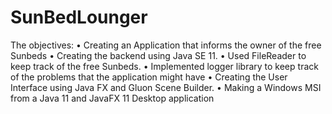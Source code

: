 # SunBedLounger
The objectives:
•	Creating an Application that informs the owner of the free Sunbeds
•	Creating the backend using Java SE 11.
•	Used FileReader to keep track of the free Sunbeds.
•	Implemented logger library to keep track of the problems that the application might have
•	Creating the User Interface using Java FX and Gluon Scene Builder.
•	Making a Windows MSI from a Java 11 and JavaFX 11 Desktop application
